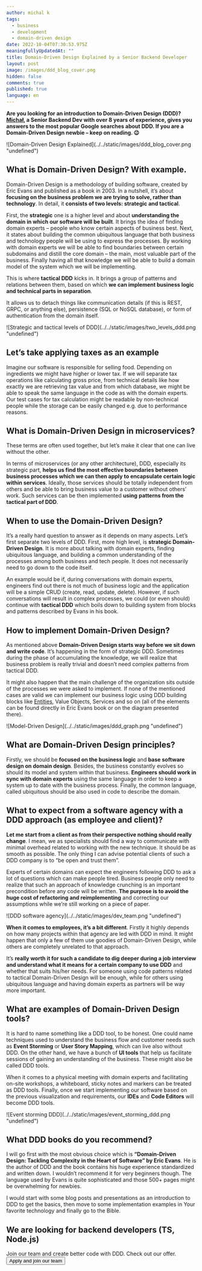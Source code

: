 ```yaml
---
author: michal k
tags:
  - business
  - development
  - domain-driven design
date: 2022-10-04T07:30:53.975Z
meaningfullyUpdatedAt: ""
title: Domain-Driven Design Explained by a Senior Backend Developer
layout: post
image: /images/ddd_blog_cover.png
hidden: false
comments: true
published: true
language: en
---
```

**Are you looking for an introduction to Domain-Driven Design (DDD)? [Michał](/blog/beyond-code-meet-michal-senior-backend-developer/), a Senior Backend Dev with over 8 years of experience, gives you answers to the most popular Google searches about DDD. If you are a Domain-Driven Design newbie – keep on reading. 😉**

<div className="image">![Domain-Driven Design Explained](../../static/images/ddd_blog_cover.png "undefined")</div>

## What is Domain-Driven Design? With example.

Domain-Driven Design is a methodology of building software, created by Eric Evans and published as a book in 2003. In a nutshell, it’s about **focusing on the business problem we are trying to solve, rather than technology**. In detail, it **consists of two levels: strategic and tactical**. 

First, the **strategic** one is a higher level and about **understanding the domain in which our software will be built**. It brings the idea of finding domain experts – people who know certain aspects of business best. Next, it states about building the common ubiquitous language that both business and technology people will be using to express the processes. By working with domain experts we will be able to find boundaries between certain subdomains and distill the core domain – the main, most valuable part of the business. Finally having all that knowledge we will be able to build a domain model of the system which we will be implementing.

This is where **tactical DDD** kicks in. It brings a group of patterns and relations between them, based on which **we can implement business logic and technical parts in separation**.

It allows us to detach things like communication details (if this is REST, GRPC, or anything else), persistence (SQL or NoSQL database), or form of authentication from the domain itself. 

<div className="image">![Strategic and tactical levels of DDD](../../static/images/two_levels_ddd.png "undefined")</div>

<div class="important-info"><h2>Let’s take applying taxes as an example</h2><div>Imagine our software is responsible for selling food. Depending on ingredients we might have higher or lower tax. If we will separate tax operations like calculating gross price, from technical details like how exactly we are retrieving tax value and from which database, we might be able to speak the same language in the code as with the domain experts. Our test cases for tax calculation might be readable by non-technical people while the storage can be easily changed e.g. due to performance reasons.</div></div>

## What is Domain-Driven Design in microservices?

These terms are often used together, but let’s make it clear that one can live without the other.

In terms of microservices (or any other architecture), DDD, especially its strategic part, **helps us find the most effective boundaries between business processes which we can then apply to encapsulate certain logic within services**. Ideally, those services should be totally independent from others and be able to bring business value to a customer without others’ work. Such services can be then implemented **using** **patterns from the tactical part of DDD**.

## When to use the Domain-Driven Design?

It’s a really hard question to answer as it depends on many aspects. Let’s first separate two levels of DDD. First, more high level, is **strategic Domain-Driven Design**. It is more about talking with domain experts, finding ubiquitous language, and building a common understanding of the processes among both business and tech people. It does not necessarily need to go down to the code itself. 

An example would be if, during conversations with domain experts, engineers find out there is not much of business logic and the application will be a simple CRUD (create, read, update, delete). However, if such conversations will result in complex processes, we could (or even should) continue with **tactical DDD** which boils down to building system from blocks and patterns described by Evans in his book.

## How to implement Domain-Driven Design?

As mentioned above **Domain-Driven Design starts way before we sit down and write code**. It’s happening in the form of strategic DDD. Sometimes during the phase of accumulating the knowledge, we will realize that business problem is really trivial and doesn’t need complex patterns from tactical DDD. 

It might also happen that the main challenge of the organization sits outside of the processes we were asked to implement. If none of the mentioned cases are valid we can implement our business logic using DDD building blocks like [Entities](/blog/domain-driven-design-in-kotlin-entities-lifecycle-management/), Value Objects, Services and so on (all of the elements can be found directly in Eric Evans book or on the diagram presented there).

<div className="image">![Model-Driven Design](../../static/images/ddd_graph.png "undefined")</div>

## What are Domain-Driven Design principles?

Firstly, we should be **focused on the business logic** and **base software design on domain design**. Besides, the business constantly evolves so should its model and system within that business. **Engineers should work in sync with domain experts** using the same language in order to keep a system up to date with the business process. Finally, the common language, called ubiquitous should be also used in code to describe the domain.

## What to expect from a software agency with a DDD approach (as employee and client)?

**Let me start from a client as from their perspective nothing should really change**. I mean, we as specialists should find a way to communicate with minimal overhead related to working with the new technique. It should be as smooth as possible. The only thing I can advise potential clients of such a DDD company is to “be open and trust them”. 

Experts of certain domains can expect the engineers following DDD to ask a lot of questions which can make people tired. Business people only need to realize that such an approach of knowledge crunching is an important precondition before any code will be written. **The purpose is to avoid the huge cost of refactoring and reimplementing** and correcting our assumptions while we’re still working on a piece of paper.

<div className="image">![DDD software agency](../../static/images/dev_team.png "undefined")</div>

**When it comes to employees, it’s a bit different**. Firstly it highly depends on how many projects within that agency are led with DDD in mind. It might happen that only a few of them use goodies of Domain-Driven Design, while others are completely unrelated to that approach. 

It’s **really worth it for such a candidate to dig deeper during a job interview and understand what it means for a certain company to use DDD** and whether that suits his/her needs. For someone using code patterns related to tactical Domain-Driven Design will be enough, while for others using ubiquitous language and having domain experts as partners will be way more important.

## What are examples of Domain-Driven Design tools?

It is hard to name something like a DDD tool, to be honest. One could name techniques used to understand the business flow and customer needs such as **Event Storming** or **User Story Mapping**, which can live also without DDD. On the other hand, we have a bunch of **UI tools** that help us facilitate sessions of gaining an understanding of the business. These might also be called DDD tools. 

When it comes to a physical meeting with domain experts and facilitating on-site workshops, a whiteboard, sticky notes and markers can be treated as DDD tools. Finally, once we start implementing our software based on the previous visualization and requirements, our **IDEs** and **Code Editors** will become DDD tools.

<div className="image">![Event storming DDD](../../static/images/event_storming_ddd.png "undefined")</div>

## What DDD books do you recommend?

I will go first with the most obvious choice which is **“Domain-Driven Design: Tackling Complexity in the Heart of Software” by Eric Evans**. He is the author of DDD and the book contains his huge experience standardized and written down. I wouldn’t recommend it for very beginners though. The language used by Evans is quite sophisticated and those 500+ pages might be overwhelming for newbies. 

I would start with some blog posts and presentations as an introduction to DDD to get the basics, then move to some implementation examples in Your favorite technology and finally go to the Bible.

<div className="block-button"><h2>We are looking for backend developers (TS, Node.js)</h2><div>Join our team and create better code with DDD. Check out our offer.</div><a href="/jobs/senior-backend-developer-typescript/"><button>Apply and join our team</button></a></div>
